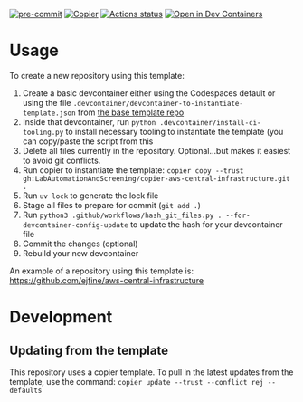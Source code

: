 [![pre-commit](https://img.shields.io/badge/pre--commit-enabled-brightgreen?logo=pre-commit&logoColor=white)](https://github.com/pre-commit/pre-commit)
[![Copier](https://img.shields.io/endpoint?url=https://raw.githubusercontent.com/copier-org/copier/master/img/badge/badge-black.json)](https://github.com/copier-org/copier)
[![Actions status](https://www.github.com/LabAutomationAndScreening/copier-aws-central-infrastructure/actions/workflows/ci.yaml/badge.svg?branch=main)](https://www.github.com/LabAutomationAndScreening/copier-aws-central-infrastructure/actions)
[![Open in Dev Containers](https://img.shields.io/static/v1?label=Dev%20Containers&message=Open&color=blue)](https://vscode.dev/redirect?url=vscode://ms-vscode-remote.remote-containers/cloneInVolume?url=https://www.github.com/LabAutomationAndScreening/copier-aws-central-infrastructure)


# Usage
To create a new repository using this template:
1. Create a basic devcontainer either using the Codespaces default or using the file `.devcontainer/devcontainer-to-instantiate-template.json` from [the base template repo](https://github.com/LabAutomationAndScreening/copier-base-template/blob/main/.devcontainer/devcontainer-to-instantiate-template.json)
1. Inside that devcontainer, run `python .devcontainer/install-ci-tooling.py` to install necessary tooling to instantiate the template (you can copy/paste the script from this
1. Delete all files currently in the repository. Optional...but makes it easiest to avoid git conflicts.
1. Run copier to instantiate the template: `copier copy --trust gh:LabAutomationAndScreening/copier-aws-central-infrastructure.git .`
1. Run `uv lock` to generate the lock file
1. Stage all files to prepare for commit (`git add .`)
1. Run `python3 .github/workflows/hash_git_files.py . --for-devcontainer-config-update` to update the hash for your devcontainer file
1. Commit the changes (optional)
1. Rebuild your new devcontainer


An example of a repository using this template is: https://github.com/ejfine/aws-central-infrastructure


# Development


## Updating from the template
This repository uses a copier template. To pull in the latest updates from the template, use the command:
`copier update --trust --conflict rej --defaults`
